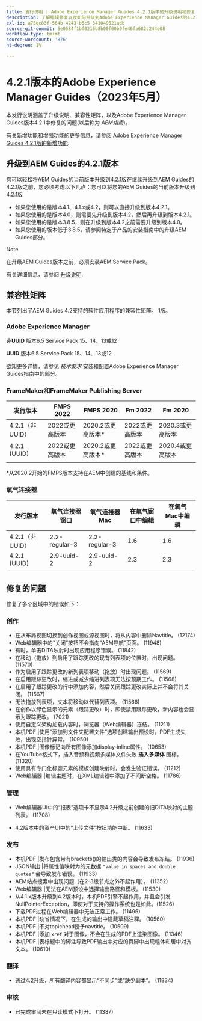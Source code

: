 ```yaml
---
title: 发行说明 | Adobe Experience Manager Guides 4.2.1版中的升级说明和修复的问题
description: 了解错误修复以及如何升级到Adobe Experience Manager Guides的4.2.1版本
exl-id: a75ec83f-564b-4243-b5c5-341049521adb
source-git-commit: 5e0584f1bf0216b8b00f00b9fe46fa682c244e08
workflow-type: tm+mt
source-wordcount: '876'
ht-degree: 1%

---
```


# 4.2.1版本的Adobe Experience Manager Guides（2023年5月）

本发行说明涵盖了升级说明、兼容性矩阵，以及Adobe Experience Manager Guides版本4.2.1中修复的问题(以后称为 *AEM指南*)。

有关新增功能和增强功能的更多信息，请参阅 [Adobe Experience Manager Guides 4.2.1版的新增功能](whats-new-4.2.1-release.md).

## 升级到AEM Guides的4.2.1版本


您可以轻松将AEM Guides的当前版本升级到4.2.1版在继续升级到AEM Guides的4.2.1版之前，您必须考虑以下几点：您可以将您的AEM Guides的当前版本升级到4.2.1版
* 如果您使用的是版本4.1、4.1.x或4.2，则可以直接升级到版本4.2.1。
* 如果您使用的是版本4.0，则需要先升级到版本4.2，然后再升级到版本4.2.1。
* 如果您使用的是版本3.8.5，则在升级到版本4.2之前需要升级到版本4.0。
* 如果您使用的版本低于3.8.5，请参阅特定于产品的安装指南中的升级AEM Guides部分。

>[!NOTE]
>
>在升级AEM Guides版本之前，必须安装AEM Service Pack。

有关详细信息，请参阅 [升级说明](../install-guide/upgrade-xml-documentation.md).

## 兼容性矩阵

本节列出了AEM Guides 4.2支持的软件应用程序的兼容性矩阵。 1版。

### Adobe Experience Manager

**非UUID**
版本6.5 Service Pack 15、14、13或12

**UUID**
版本6.5 Service Pack 15、14、13或12

欲知更多详情，请参见 *技术要求* 安装和配置Adobe Experience Manager Guides指南中的部分。

### FrameMaker和FrameMaker Publishing Server

| 发行版本 | FMPS 2022 | FMPS 2020 | Fm 2022 | Fm 2020 |
| --- | --- | --- | --- | --- |
| 4.2.1（非UUID） | 2022或更高版本 | 2020.2或更高版本* | 2022或更高版本 | 2020.3或更高版本 |
| 4.2.1 (UUID) | 2022或更高版本 | 2020.2或更高版本* | 2022或更高版本 | 2020.4或更高版本 |
| | | | |

*从2020.2开始的FMPS版本支持在AEM中创建的基线和条件。

### 氧气连接器

| 发行版本 | 氧气连接器窗口 | 氧气连接器Mac | 在氧气窗口中编辑 | 在氧气Mac中编辑 |
| --- | --- | --- |--- |--- |
| 4.2.1（非UUID） | 2.2-regular-3 | 2.2-regular-3 | 1.6 | 1.6 |
| 4.2.1 (UUID) | 2.9-uuid-2 | 2.9-uuid-2 | 2.3 | 2.3 |
|  |  |   |

## 修复的问题

修复了多个区域中的错误如下：

### 创作

* 在从布局视图切换到创作视图或源视图时，将从内容中删除Navtitle。 (12174)
* Web编辑器中的“关闭”按钮不会指向“AEM导航”页面。 (11948)
* 有时，单击DITA映射时出现应用程序错误。 (11842)
* 在移动（拖放）到启用了跟踪更改的现有列表项的位置时，出现问题。 (11570)
* 作为启用了跟踪更改的新列表项移动（拖放）时出现问题。 (11569)
* 在启用跟踪更改时，缩进或减少缩进列表项无法按预期工作。 (11568)
* 在启用了跟踪更改的行中添加内容，然后关闭跟踪更改实际上并不会将其关闭。 (11567)
* 无法拖放列表项，文本将移动以代替列表项。 (11566)
* 在创作以绿色显示的元素（跟踪更改）时，即使禁用跟踪更改，新内容也会显示为跟踪更改。 (7021)
* 使用自定义架构加载内容时，浏览器（Web编辑器）冻结。 (11211)
* 本机PDF |使用“添加到文件夹配置文件”选项创建输出预设时，PDF生成失败，出现空指针异常。 (10950)
* 本机PDF |图像标记向所有图像添加display-inline属性。 (10653)
* 在YouTube格式下，插入音频和视频多媒体文件失败 **插入多媒体** 图标。 (11320)
* 使用具有专门化标题元素的模板创建映射时，会发生验证错误。 (11212)
* Web编辑器 |编辑主题时，在XML编辑器中添加了不间断空格。 (11786)

### 管理

* Web编辑器UI中的“报表”选项卡不显示4.2升级之前创建的旧DITA映射的主题列表。 (11708)

* 4.2版本中的资产UI中的“上传文件”按钮功能中断。 (11633)


### 发布

* 本机PDF |发布包含带有brackets()的输出类的内容会导致发布冻结。 (11936)
* JSON输出 |将属性值映射为的元数据 `"value in spaces and double quotes"` 会导致发布错误。 (11933)
* AEM站点搜索中出现问题（在2-3级节点之外不起作用）。 (11352)
* Web编辑器 |无法在AEM预设中选择输出路径和模板。 (11530)
* 从4.1.x版本升级到4.2版本时，本机PDF引擎不起作用，并且会引发NullPointerException，即使对于支持的操作系统也是如此。(11526)
* 下载PDF过程在Web编辑器中无法正常工作。 (11496)
* 本机PDF |缺省情况下，在生成的输出中隐藏草稿注释。 (10560)
* 本机PDF |不对topichead授予navtitle。 (10509)
* 本机PDF |添加 `xref` 对于图像，不会在生成的PDF上渲染图像。 (11346)
* 本机PDF |表标题中的脚注导致PDF输出中对应的页脚中出现粗体和居中对齐文本。 (10610)

### 翻译

* 通过4.2升级，所有翻译内容都显示“不同步”或“缺少副本”。 (11834)

### 审核

* 已完成审阅未在只读模式下打开。 (11387)
